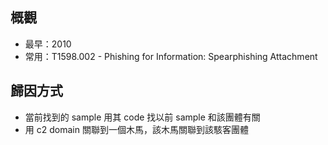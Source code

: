 ## 概觀

- 最早：2010
- 常用：T1598.002 - Phishing for Information: Spearphishing Attachment

## 歸因方式

- 當前找到的 sample 用其 code 找以前 sample 和該團體有關
- 用 c2 domain 關聯到一個木馬，該木馬關聯到該駭客團體